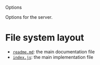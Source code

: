 Options

Options for the server.





# File system layout

- [`readme.md`](./readme.md): the main documentation file
- [`index.js`](./index.js): the main implementation file
